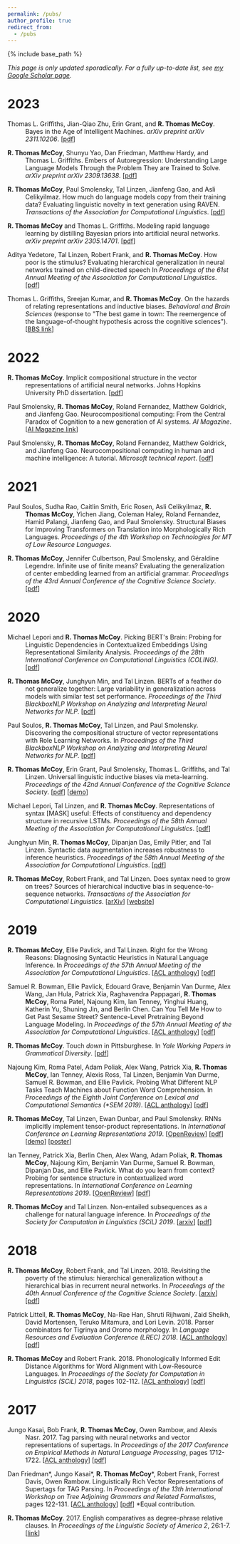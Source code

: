```yaml
---
permalink: /pubs/
author_profile: true
redirect_from:
  - /pubs
---
```


{% include base_path %}

<em>This page is only updated sporadically. For a fully up-to-date list, see <a href="https://scholar.google.com/citations?user=xSavR6cAAAAJ&hl=en">my Google Scholar page</a>.</em>

# 2023
<p style="margin-left: 40px; text-indent: -40px;">
Thomas L. Griffiths, Jian-Qiao Zhu, Erin Grant, and <b>R. Thomas McCoy</b>. Bayes in the Age of Intelligent Machines. <em>arXiv preprint arXiv 2311.10206</em>. [<a href="https://arxiv.org/pdf/2311.10206.pdf">pdf</a>]
</p>

<p style="margin-left: 40px; text-indent: -40px;">
<b>R. Thomas McCoy</b>, Shunyu Yao, Dan Friedman, Matthew Hardy, and Thomas L. Griffiths. Embers of Autoregression: Understanding Large Language Models Through the Problem They are Trained to Solve. <em>arXiv preprint arXiv 2309.13638</em>. [<a href="https://arxiv.org/pdf/2309.13638.pdf">pdf</a>]
</p>


<p style="margin-left: 40px; text-indent: -40px;">
<b>R. Thomas McCoy</b>, Paul Smolensky, Tal Linzen, Jianfeng Gao, and Asli Celikyilmaz. How much do language models copy from their training data? Evaluating linguistic novelty in text generation using RAVEN. <em>Transactions of the Association for Computational Linguistics</em>. [<a href="https://aclanthology.org/2023.tacl-1.38.pdf">pdf</a>]
</p>

<p style="margin-left: 40px; text-indent: -40px;">
<b>R. Thomas McCoy</b> and Thomas L. Griffiths. Modeling rapid language learning by distilling Bayesian priors into artificial neural networks. <em>arXiv preprint arXiv 2305.14701</em>. [<a href="https://arxiv.org/pdf/2305.14701.pdf">pdf</a>]
</p>

<p style="margin-left: 40px; text-indent: -40px;">
Aditya Yedetore, Tal Linzen, Robert Frank, and <b>R. Thomas McCoy</b>. How poor is the stimulus? Evaluating hierarchical generalization in neural networks trained on child-directed speech In <em>Proceedings of the 61st Annual Meeting of the Association for Computational Linguistics</em>. [<a href="https://aclanthology.org/2023.acl-long.521.pdf">pdf</a>]
</p>

<p style="margin-left: 40px; text-indent: -40px;">
Thomas L. Griffiths, Sreejan Kumar, and <b>R. Thomas McCoy</b>. On the hazards of relating representations and inductive biases. <em>Behavioral and Brain Sciences</em> (response to "The best game in town: The reemergence of the language-of-thought hypothesis across the cognitive sciences"). [<a href="https://www.cambridge.org/core/journals/behavioral-and-brain-sciences/article/abs/on-the-hazards-of-relating-representations-and-inductive-biases/05A247FA8325343E035E73EC92DE88D1">BBS link</a>]
</p>


# 2022
<p style="margin-left: 40px; text-indent: -40px;">
<b>R. Thomas McCoy</b>. Implicit compositional structure in the vector representations of artificial neural networks. Johns Hopkins University PhD dissertation. [<a href="https://jscholarship.library.jhu.edu/server/api/core/bitstreams/3cb3efd5-f7f8-4e54-a74e-db0802d72f9b/content">pdf</a>] 
</p>

<p style="margin-left: 40px; text-indent: -40px;">
Paul Smolensky, <b>R. Thomas McCoy</b>, Roland Fernandez, Matthew Goldrick, and Jianfeng Gao. Neurocompositional computing: From the Central Paradox of Cognition to a new generation of AI systems. <em>AI Magazine</em>. [<a href="https://ojs.aaai.org/aimagazine/index.php/aimagazine/article/view/18599">AI Magazine link</a>] 
</p>

<p style="margin-left: 40px; text-indent: -40px;">
Paul Smolensky, <b>R. Thomas McCoy</b>, Roland Fernandez, Matthew Goldrick, and Jianfeng Gao. Neurocompositional computing in human and machine intelligence: A tutorial. <em>Microsoft technical report</em>. [<a href="https://www.microsoft.com/en-us/research/uploads/prod/2022/04/Neurocompositional_computing__tutorial.pdf">odf</a>] 
</p>



# 2021

<p style="margin-left: 40px; text-indent: -40px;">
Paul Soulos, Sudha Rao, Caitlin Smith, Eric Rosen, Asli Celikyilmaz, <b>R. Thomas McCoy</b>, Yichen Jiang, Coleman Haley, Roland Fernandez, Hamid Palangi, Jianfeng Gao, and Paul Smolensky. Structural Biases for Improving Transformers on Translation into Morphologically Rich Languages. <em>Proceedings of the 4th Workshop on Technologies for MT of Low Resource Languages</em>.
</p>

<p style="margin-left: 40px; text-indent: -40px;">
<b>R. Thomas McCoy</b>, Jennifer Culbertson, Paul Smolensky, and Géraldine Legendre. Infinite use of finite means? Evaluating the generalization of center embedding learned from an artificial grammar. <em>Proceedings of the 43rd Annual Conference of the Cognitive Science Society</em>. [<a href="https://psyarxiv.com/r8ct2">pdf</a>]
</p>



# 2020

<p style="margin-left: 40px; text-indent: -40px;">
Michael Lepori and <b>R. Thomas McCoy</b>. Picking BERT's Brain: Probing for Linguistic Dependencies in Contextualized Embeddings Using Representational Similarity Analysis. <em>Proceedings of the 28th International Conference on Computational Linguistics (COLING)</em>. [<a href="https://aclanthology.org/2020.coling-main.325/">pdf</a>]
</p>


<p style="margin-left: 40px; text-indent: -40px;">
<b>R. Thomas McCoy</b>, Junghyun Min, and Tal Linzen. BERTs of a feather do not generalize together: Large variability in generalization across models with similar test set performance. <em>Proceedings of the Third BlackboxNLP Workshop on Analyzing and Interpreting Neural Networks for NLP</em>. [<a href="https://aclanthology.org/2020.blackboxnlp-1.21.pdf">pdf</a>]
</p>

<p style="margin-left: 40px; text-indent: -40px;">
Paul Soulos, <b>R. Thomas McCoy</b>, Tal Linzen, and Paul Smolensky. Discovering the compositional structure of vector representations with Role Learning Networks. In <em>Proceedings of the Third BlackboxNLP Workshop on Analyzing and Interpreting Neural Networks for NLP</em>. [<a href="https://aclanthology.org/2020.blackboxnlp-1.23.pdf">pdf</a>]
</p>


<p style="margin-left: 40px; text-indent: -40px;">
<b>R. Thomas McCoy</b>, Erin Grant, Paul Smolensky, Thomas L. Griffiths, and Tal Linzen. Universal linguistic inductive biases via meta-learning. <em>Proceedings of the 42nd Annual Conference of the Cognitive Science Society</em>. [<a href="https://arxiv.org/pdf/2006.16324.pdf">pdf</a>] [<a href="http://rtmccoy.com/meta-learning-linguistic-biases.html">demo</a>]
</p>

<p style="margin-left: 40px; text-indent: -40px;">
Michael Lepori, Tal Linzen, and <b>R. Thomas McCoy</b>. Representations of syntax [MASK] useful: Effects of constituency and dependency structure in recursive LSTMs. <em>Proceedings of the 58th Annual Meeting of the Association for Computational Linguistics</em>. [<a href="https://arxiv.org/pdf/2005.00019">pdf</a>]
</p> 


<p style="margin-left: 40px; text-indent: -40px;">
Junghyun Min, <b>R. Thomas McCoy</b>, Dipanjan Das, Emily Pitler, and Tal Linzen. Syntactic data augmentation increases robustness to inference heuristics. <em>Proceedings of the 58th Annual Meeting of the Association for Computational Linguistics</em>. [<a href="https://arxiv.org/pdf/2004.11999">pdf</a>]
</p> 

<p style="margin-left: 40px; text-indent: -40px;">
<b>R. Thomas McCoy</b>, Robert Frank, and Tal Linzen. Does syntax need to grow on trees? Sources of hierarchical inductive bias in sequence-to-sequence networks. <em>Transactions of the Association for Computational Linguistics</em>. [<a href="https://arxiv.org/pdf/2001.03632.pdf">arXiv</a>] [<a href="http://rtmccoy.com/rnn_hierarchical_biases.html">website</a>]
</p>

# 2019

<p style="margin-left: 40px; text-indent: -40px;">
<b>R. Thomas McCoy</b>, Ellie Pavlick, and Tal Linzen. Right for the Wrong Reasons: Diagnosing Syntactic Heuristics in Natural Language Inference. In <em>Proceedings of the 57th Annual Meeting of the Association for Computational Linguistics</em>. [<a href="https://www.aclweb.org/anthology/P19-1334/">ACL anthology</a>] [<a href="https://www.aclweb.org/anthology/P19-1334.pdf">pdf</a>]
</p>

<p style="margin-left: 40px; text-indent: -40px;">
Samuel R. Bowman, Ellie Pavlick, Edouard Grave, Benjamin Van Durme, Alex Wang, Jan Hula, Patrick Xia, Raghavendra Pappagari, <b>R. Thomas McCoy</b>, Roma Patel, Najoung Kim, Ian Tenney, Yinghui Huang, Katherin Yu, Shuning Jin, and Berlin Chen. Can You Tell Me How to Get Past Sesame Street? Sentence-Level Pretraining Beyond Language Modeling. In <em>Proceedings of the 57th Annual Meeting of the Association for Computational Linguistics</em>. [<a href="https://www.aclweb.org/anthology/P19-1439/">ACL anthology</a>] [<a href="https://www.aclweb.org/anthology/P19-1439.pdf">pdf</a>]
</p>

<p style="margin-left: 40px; text-indent: -40px;">
<b>R. Thomas McCoy</b>. Touch <em>down</em> in Pittsburghese. In <em>Yale Working Papers in Grammatical Diversity</em>. [<a href="https://elischolar.library.yale.edu/cgi/viewcontent.cgi?article=1002&context=ygdp">pdf</a>]
</p>

<p style="margin-left: 40px; text-indent: -40px;">
Najoung Kim, Roma Patel, Adam Poliak, Alex Wang, Patrick Xia, <b>R. Thomas McCoy</b>, Ian Tenney, Alexis Ross, Tal Linzen, Benjamin Van Durme, Samuel R. Bowman, and Ellie Pavlick. Probing What Different NLP Tasks Teach Machines about Function Word Comprehension. In <em>Proceedings of the Eighth Joint Conference on Lexical and Computational Semantics (&ast;SEM 2019)</em>. [<a href="https://www.aclweb.org/anthology/S19-1026/">ACL anthology</a>] [<a href="https://www.aclweb.org/anthology/S19-1026v2.pdf">pdf</a>]
</p>

<p style="margin-left: 40px; text-indent: -40px;">
<b>R. Thomas McCoy</b>, Tal Linzen, Ewan Dunbar, and Paul Smolensky. RNNs implicitly implement tensor-product representations. In <em>International Conference on Learning Representations 2019</em>. [<a href="https://openreview.net/forum?id=BJx0sjC5FX">OpenReview</a>] [<a href="https://openreview.net/pdf?id=BJx0sjC5FX">pdf</a>] [<a href="https://tommccoy1.github.io/tpdn/tpr_demo.html">demo</a>] [<a href="https://tommccoy1.github.io/files/iclr_handout.pdf">poster</a>]
</p>

<p style="margin-left: 40px; text-indent: -40px;">
Ian Tenney, Patrick Xia, Berlin Chen, Alex Wang, Adam Poliak, <b>R. Thomas McCoy</b>, Najoung Kim, Benjamin Van Durme, Samuel R. Bowman, Dipanjan Das, and Ellie Pavlick. What do you learn from context? Probing for sentence structure in contextualized word representations. In <em>International Conference on Learning Representations 2019</em>. [<a href="https://openreview.net/forum?id=SJzSgnRcKX">OpenReview</a>] [<a href="https://openreview.net/pdf?id=SJzSgnRcKX">pdf</a>]

</p>

<p style="margin-left: 40px; text-indent: -40px;">
<b>R. Thomas McCoy</b> and Tal Linzen. Non-entailed subsequences as a challenge for natural language inference. In <em>Proceedings of the Society for Computation in Linguistics (SCiL) 2019</em>. [<a href="https://arxiv.org/abs/1811.12112">arxiv</a>] [<a href="https://scholarworks.umass.edu/cgi/viewcontent.cgi?article=1073&context=scil">pdf</a>]

</p>

# 2018

<p style="margin-left: 40px; text-indent: -40px;">
<b>R. Thomas McCoy</b>, Robert Frank, and Tal Linzen. 2018. Revisiting the poverty of
the stimulus: hierarchical generalization without a hierarchical bias in recurrent
neural networks. In <em>Proceedings of the 40th Annual Conference of the
Cognitive Science Society</em>. [<a href="https://arxiv.org/abs/1802.09091">arxiv</a>] [<a href="https://arxiv.org/pdf/1802.09091.pdf">pdf</a>] 
</p>

<p style="margin-left: 40px; text-indent: -40px;">
Patrick Littell, <b>R. Thomas McCoy</b>, Na-Rae Han, Shruti Rijhwani, Zaid Sheikh,
David Mortensen, Teruko Mitamura, and Lori Levin. 2018. Parser combinators for
Tigrinya and Oromo morphology. In <em>Language Resources and Evaluation
Conference (LREC) 2018</em>. [<a href="https://www.aclweb.org/anthology/L18-1611">ACL anthology</a>] [<a href="https://www.aclweb.org/anthology/L18-1611.pdf">pdf</a>]
</p>

<p style="margin-left: 40px; text-indent: -40px;">
<b>R. Thomas McCoy</b> and Robert Frank. 2018. Phonologically Informed Edit Distance
Algorithms for Word Alignment with Low-Resource Languages. In <em>Proceedings
of the Society for Computation in Linguistics (SCiL) 2018</em>, pages 102-112. [<a href="https://www.aclweb.org/anthology/W18-0311">ACL anthology</a>] [<a href="https://www.aclweb.org/anthology/W18-0311.pdf">pdf</a>]

</p>

# 2017

<p style="margin-left: 40px; text-indent: -40px;">
Jungo Kasai, Bob Frank, <b>R. Thomas McCoy</b>, Owen Rambow, and Alexis Nasr. 2017.
Tag parsing with neural networks and vector representations of supertags. In
<em>Proceedings of the 2017 Conference on Empirical Methods in Natural Language
Processing</em>, pages 1712-1722. [<a href="https://www.aclweb.org/anthology/D17-1180">ACL anthology</a>] [<a href="https://www.aclweb.org/anthology/D17-1180.pdf">pdf</a>]
</p>

<p style="margin-left: 40px; text-indent: -40px;">
Dan Friedman&ast;, Jungo Kasai&ast;, <b>R. Thomas McCoy</b>&ast;, Robert Frank, Forrest Davis,
Owen Rambow. Linguistically Rich Vector Representations of Supertags for TAG
Parsing. In <em>Proceedings of the 13th International Workshop on Tree Adjoining
Grammars and Related Formalisms</em>, pages 122-131. [<a href="https://www.aclweb.org/anthology/W17-6213">ACL anthology</a>] [<a href="https://www.aclweb.org/anthology/W17-6213.pdf">pdf</a>]
&ast;Equal contribution.
</p>

<p style="margin-left: 40px; text-indent: -40px;">
<b>R. Thomas McCoy</b>. 2017. English comparatives as degree-phrase relative clauses. In
<em>Proceedings of the Linguistic Society of America 2</em>, 26:1-7. [<a href="https://journals.linguisticsociety.org/proceedings/index.php/PLSA/article/view/4078">link</a>]
</p>

